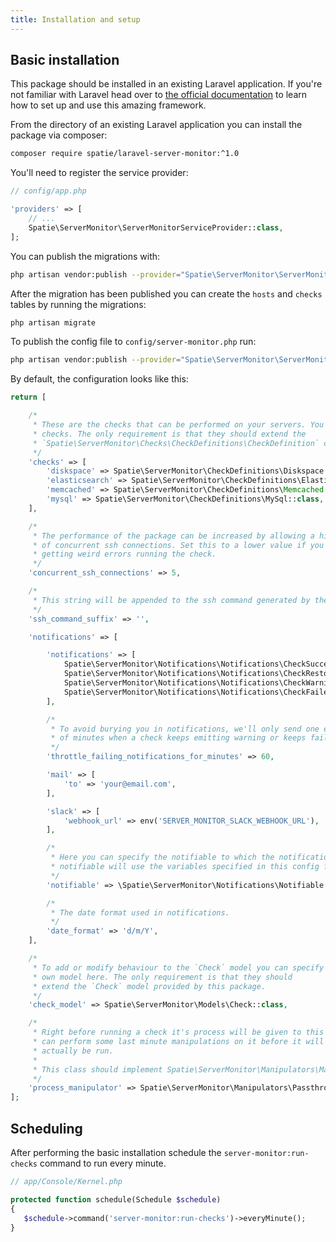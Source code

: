 ```yaml
---
title: Installation and setup
---
```


## Basic installation

This package should be installed in an existing Laravel application. If you're not familiar with Laravel head over to [the official documentation](https://laravel.com/docs) to learn how to set up and use this amazing framework.
  
From the directory of an existing Laravel application you can install the package via composer:

``` bash
composer require spatie/laravel-server-monitor:^1.0
```

You'll need to register the service provider:

```php
// config/app.php

'providers' => [
    // ...
    Spatie\ServerMonitor\ServerMonitorServiceProvider::class,
];
```

You can publish the migrations with:
```bash
php artisan vendor:publish --provider="Spatie\ServerMonitor\ServerMonitorServiceProvider" --tag="migrations"
```

After the migration has been published you can create the `hosts`  and `checks `tables by running the migrations:

```bash
php artisan migrate
```

To publish the config file to `config/server-monitor.php` run:

``` bash
php artisan vendor:publish --provider="Spatie\ServerMonitor\ServerMonitorServiceProvider" --tag="config"
```

By default, the configuration looks like this:

```php
return [

    /*
     * These are the checks that can be performed on your servers. You can add your own
     * checks. The only requirement is that they should extend the
     * `Spatie\ServerMonitor\Checks\CheckDefinitions\CheckDefinition` class.
     */
    'checks' => [
        'diskspace' => Spatie\ServerMonitor\CheckDefinitions\Diskspace::class,
        'elasticsearch' => Spatie\ServerMonitor\CheckDefinitions\Elasticsearch::class,
        'memcached' => Spatie\ServerMonitor\CheckDefinitions\Memcached::class,
        'mysql' => Spatie\ServerMonitor\CheckDefinitions\MySql::class,
    ],

    /*
     * The performance of the package can be increased by allowing a high number
     * of concurrent ssh connections. Set this to a lower value if you're
     * getting weird errors running the check.
     */
    'concurrent_ssh_connections' => 5,

    /*
     * This string will be appended to the ssh command generated by the package.
     */
    'ssh_command_suffix' => '',

    'notifications' => [

        'notifications' => [
            Spatie\ServerMonitor\Notifications\Notifications\CheckSucceeded::class => [],
            Spatie\ServerMonitor\Notifications\Notifications\CheckRestored::class => ['slack'],
            Spatie\ServerMonitor\Notifications\Notifications\CheckWarning::class => ['slack'],
            Spatie\ServerMonitor\Notifications\Notifications\CheckFailed::class => ['slack'],
        ],

        /*
         * To avoid burying you in notifications, we'll only send one every given amount
         * of minutes when a check keeps emitting warning or keeps failing.
         */
        'throttle_failing_notifications_for_minutes' => 60,

        'mail' => [
            'to' => 'your@email.com',
        ],

        'slack' => [
            'webhook_url' => env('SERVER_MONITOR_SLACK_WEBHOOK_URL'),
        ],

        /*
         * Here you can specify the notifiable to which the notifications should be sent. The default
         * notifiable will use the variables specified in this config file.
         */
        'notifiable' => \Spatie\ServerMonitor\Notifications\Notifiable::class,

        /*
         * The date format used in notifications.
         */
        'date_format' => 'd/m/Y',
    ],

    /*
     * To add or modify behaviour to the `Check` model you can specify your
     * own model here. The only requirement is that they should
     * extend the `Check` model provided by this package.
     */
    'check_model' => Spatie\ServerMonitor\Models\Check::class,

    /*
     * Right before running a check it's process will be given to this class. Here you
     * can perform some last minute manipulations on it before it will
     * actually be run.
     *
     * This class should implement Spatie\ServerMonitor\Manipulators\Manipulator
     */
    'process_manipulator' => Spatie\ServerMonitor\Manipulators\Passthrough::class,
];
```

## Scheduling

After performing the basic installation schedule the `server-monitor:run-checks` command to run every minute.

```php
// app/Console/Kernel.php

protected function schedule(Schedule $schedule)
{
   $schedule->command('server-monitor:run-checks')->everyMinute();
}
```
